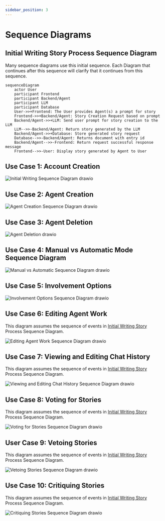```yaml
---
sidebar_position: 3
---
```


# Sequence Diagrams

## Initial Writing Story Process Sequence Diagram 
Many sequence diagrams use this initial sequence. Each Diagram that continues after this sequence will clarify that it continues from this sequence.
```mermaid
sequenceDiagram
    actor User
    participant Frontend
    participant Backend/Agent
    participant LLM
    participant Database
    User->>+Frontend: The User provides Agent(s) a prompt for story
    Frontend->>+Backend/Agent: Story Creation Request based on prompt
    Backend/Agent->>+LLM: Send user prompt for story creation to the LLM
    LLM-->>-Backend/Agent: Return story generated by the LLM
    Backend/Agent->>+Database: Store generated story request
    Database-->>-Backend/Agent: Returns document with entry id
    Backend/Agent-->>-Frontend: Return request successful response message
    Frontend-->>-User: Display story generated by Agent to User
```

## Use Case 1: Account Creation
![Initial Writing Sequence Diagram drawio](https://github.com/user-attachments/assets/68d371fb-4fe7-4a26-a5c1-55c0c01b9ac3)

## Use Case 2: Agent Creation
![Agent Creation Sequence Diagram drawio](https://github.com/user-attachments/assets/dd2f9631-b66f-4843-a396-661a714883b3)

## Use Case 3: Agent Deletion
![Agent Deletion drawio](https://github.com/user-attachments/assets/2d3264f8-d7bc-4699-ace7-c73063241519)

## Use Case 4: Manual vs Automatic Mode Sequence Diagram
![Manual vs Automatic Sequence Diagram drawio](https://github.com/user-attachments/assets/0be1057e-c810-451e-a06c-0044f6aa09bf)

## Use Case 5: Involvement Options
![Involvement Options Sequence Diagram drawio](https://github.com/user-attachments/assets/e09a1c79-4eae-4b7b-9a44-aefd7b49dabe)

## Use Case 6: Editing Agent Work
This diagram assumes the sequence of events in [Initial Writing Story](#initial-writing-story-process-sequence-diagram) Process Sequence Diagram. 

![Editing Agent Work Sequence Diagram drawio](https://github.com/user-attachments/assets/f248a5e5-b196-4932-bc58-5cf5487b2bfa)

## Use Case 7: Viewing and Editing Chat History
This diagram assumes the sequence of events in [Initial Writing Story](#initial-writing-story-process-sequence-diagram) Process Sequence Diagram. 

![Viewing and Editing Chat History Sequence Diagram drawio](https://github.com/user-attachments/assets/b995ca1d-d13d-4d2c-b201-5ce5548269a9)

## Use Case 8: Voting for Stories
This diagram assumes the sequence of events in [Initial Writing Story](#initial-writing-story-process-sequence-diagram) Process Sequence Diagram.

![Voting for Stories Sequence Diagram drawio](https://github.com/user-attachments/assets/08bf9c45-a7a1-4975-8d3c-75ef229c1d4e)

## User Case 9: Vetoing Stories
This diagram assumes the sequence of events in [Initial Writing Story](#initial-writing-story-process-sequence-diagram) Process Sequence Diagram.

![Vetoing Stories Sequence Diagram drawio](https://github.com/user-attachments/assets/7a2d077a-2737-4b9a-936f-c27da21faf0d)

## Use Case 10: Critiquing Stories
This diagram assumes the sequence of events in [Initial Writing Story](#initial-writing-story-process-sequence-diagram) Process Sequence Diagram.

![Critiquing Stories Sequence Diagram drawio](https://github.com/user-attachments/assets/78bec6d2-943e-4429-b429-d87205cb8348)


